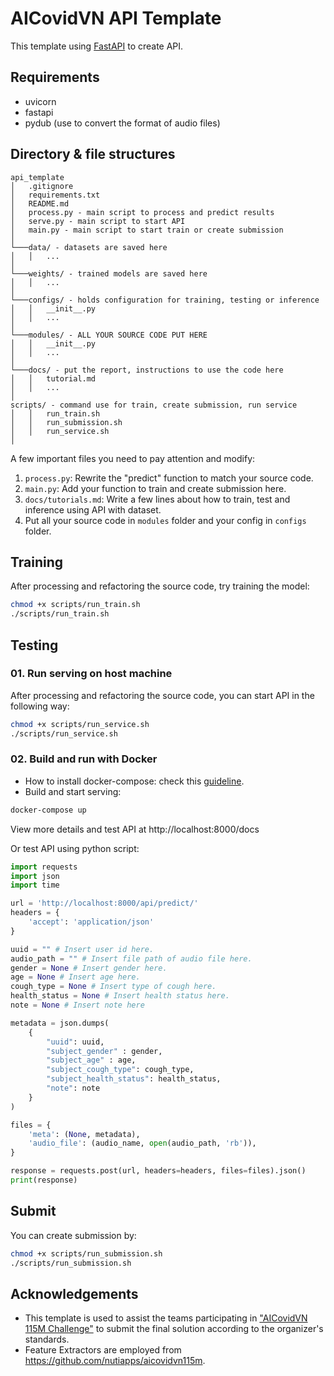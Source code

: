 # AICovidVN API Template

This template using [FastAPI](https://fastapi.tiangolo.com/) to create API.

## Requirements
* uvicorn
* fastapi
* pydub (use to convert the format of audio files)

## Directory & file structures


```
api_template
│   .gitignore
│   requirements.txt
│   README.md
│   process.py - main script to process and predict results
│   serve.py - main script to start API
│   main.py - main script to start train or create submission
│
└───data/ - datasets are saved here
│   │   ...
│
└───weights/ - trained models are saved here
│   │   ...
│
└───configs/ - holds configuration for training, testing or inference
│   │   __init__.py
│   │   ...
│
└───modules/ - ALL YOUR SOURCE CODE PUT HERE
│   │   __init__.py
│   │   ...
│
└───docs/ - put the report, instructions to use the code here
│   │   tutorial.md
│   │   ...
│
scripts/ - command use for train, create submission, run service
│   │   run_train.sh
│   │   run_submission.sh
│   │   run_service.sh
│
```

A few important files you need to pay attention and modify:
1. `process.py`: Rewrite the "predict" function to match your source code.
2. `main.py`: Add your function to train and create submission here.
3. `docs/tutorials.md`: Write a few lines about how to train, test and inference using API with dataset.
4. Put all your source code in `modules` folder and your config in `configs` folder.

## Training

After processing and refactoring the source code, try training the model:

```bash
chmod +x scripts/run_train.sh
./scripts/run_train.sh
```

## Testing
### 01. Run serving on host machine
After processing and refactoring the source code, you can start API in the following way:

```bash
chmod +x scripts/run_service.sh
./scripts/run_service.sh
```

### 02. Build and run with Docker
- How to install docker-compose: check this [guideline](https://docs.docker.com/compose/install/).
- Build and start serving:
```bash
docker-compose up
```

View more details and test API at http://localhost:8000/docs

Or test API using python script:
```python
import requests
import json
import time

url = 'http://localhost:8000/api/predict/'
headers = {
    'accept': 'application/json'
}

uuid = "" # Insert user id here.
audio_path = "" # Insert file path of audio file here.
gender = None # Insert gender here.
age = None # Insert age here.
cough_type = None # Insert type of cough here.
health_status = None # Insert health status here.
note = None # Insert note here

metadata = json.dumps(
    {
        "uuid": uuid,
        "subject_gender" : gender,
        "subject_age" : age,
        "subject_cough_type": cough_type,
        "subject_health_status": health_status,
        "note": note
    }
)

files = {
    'meta': (None, metadata),
    'audio_file': (audio_name, open(audio_path, 'rb')),
}

response = requests.post(url, headers=headers, files=files).json()
print(response)
```

## Submit
You can create submission by:

```bash
chmod +x scripts/run_submission.sh
./scripts/run_submission.sh
```

## Acknowledgements
- This template is used to assist the teams participating in ["AICovidVN 115M Challenge"](https://aihub.vn/competitions/22) to submit the final solution according to the organizer's standards.
- Feature Extractors are employed from https://github.com/nutiapps/aicovidvn115m.
